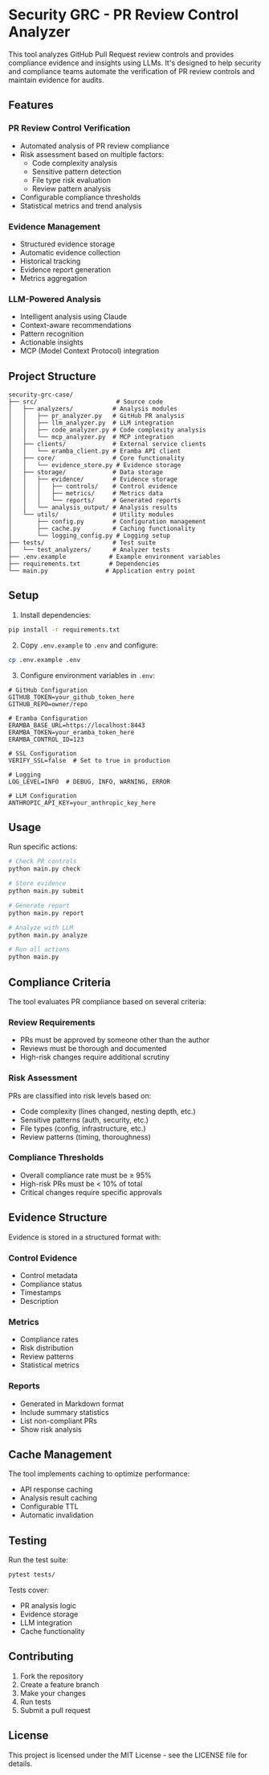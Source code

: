 # Security GRC - PR Review Control Analyzer

This tool analyzes GitHub Pull Request review controls and provides compliance evidence and insights using LLMs. It's designed to help security and compliance teams automate the verification of PR review controls and maintain evidence for audits.

## Features

### PR Review Control Verification
- Automated analysis of PR review compliance
- Risk assessment based on multiple factors:
  - Code complexity analysis
  - Sensitive pattern detection
  - File type risk evaluation
  - Review pattern analysis
- Configurable compliance thresholds
- Statistical metrics and trend analysis

### Evidence Management
- Structured evidence storage
- Automatic evidence collection
- Historical tracking
- Evidence report generation
- Metrics aggregation

### LLM-Powered Analysis
- Intelligent analysis using Claude
- Context-aware recommendations
- Pattern recognition
- Actionable insights
- MCP (Model Context Protocol) integration

## Project Structure

```
security-grc-case/
├── src/                      # Source code
│   ├── analyzers/           # Analysis modules
│   │   ├── pr_analyzer.py   # GitHub PR analysis
│   │   ├── llm_analyzer.py  # LLM integration
│   │   ├── code_analyzer.py # Code complexity analysis
│   │   └── mcp_analyzer.py  # MCP integration
│   ├── clients/             # External service clients
│   │   └── eramba_client.py # Eramba API client
│   ├── core/                # Core functionality
│   │   └── evidence_store.py # Evidence storage
│   ├── storage/             # Data storage
│   │   ├── evidence/        # Evidence storage
│   │   │   ├── controls/    # Control evidence
│   │   │   ├── metrics/     # Metrics data
│   │   │   └── reports/     # Generated reports
│   │   └── analysis_output/ # Analysis results
│   └── utils/               # Utility modules
│       ├── config.py        # Configuration management
│       ├── cache.py         # Caching functionality
│       └── logging_config.py # Logging setup
├── tests/                   # Test suite
│   └── test_analyzers/      # Analyzer tests
├── .env.example            # Example environment variables
├── requirements.txt        # Dependencies
└── main.py                # Application entry point
```

## Setup

1. Install dependencies:
```bash
pip install -r requirements.txt
```

2. Copy `.env.example` to `.env` and configure:
```bash
cp .env.example .env
```

3. Configure environment variables in `.env`:
```env
# GitHub Configuration
GITHUB_TOKEN=your_github_token_here
GITHUB_REPO=owner/repo

# Eramba Configuration
ERAMBA_BASE_URL=https://localhost:8443
ERAMBA_TOKEN=your_eramba_token_here
ERAMBA_CONTROL_ID=123

# SSL Configuration
VERIFY_SSL=false  # Set to true in production

# Logging
LOG_LEVEL=INFO  # DEBUG, INFO, WARNING, ERROR

# LLM Configuration
ANTHROPIC_API_KEY=your_anthropic_key_here
```

## Usage

Run specific actions:
```bash
# Check PR controls
python main.py check

# Store evidence
python main.py submit

# Generate report
python main.py report

# Analyze with LLM
python main.py analyze

# Run all actions
python main.py
```

## Compliance Criteria

The tool evaluates PR compliance based on several criteria:

### Review Requirements
- PRs must be approved by someone other than the author
- Reviews must be thorough and documented
- High-risk changes require additional scrutiny

### Risk Assessment
PRs are classified into risk levels based on:
- Code complexity (lines changed, nesting depth, etc.)
- Sensitive patterns (auth, security, etc.)
- File types (config, infrastructure, etc.)
- Review patterns (timing, thoroughness)

### Compliance Thresholds
- Overall compliance rate must be ≥ 95%
- High-risk PRs must be < 10% of total
- Critical changes require specific approvals

## Evidence Structure

Evidence is stored in a structured format with:

### Control Evidence
- Control metadata
- Compliance status
- Timestamps
- Description

### Metrics
- Compliance rates
- Risk distribution
- Review patterns
- Statistical metrics

### Reports
- Generated in Markdown format
- Include summary statistics
- List non-compliant PRs
- Show risk analysis

## Cache Management

The tool implements caching to optimize performance:

- API response caching
- Analysis result caching
- Configurable TTL
- Automatic invalidation

## Testing

Run the test suite:
```bash
pytest tests/
```

Tests cover:
- PR analysis logic
- Evidence storage
- LLM integration
- Cache functionality

## Contributing

1. Fork the repository
2. Create a feature branch
3. Make your changes
4. Run tests
5. Submit a pull request

## License

This project is licensed under the MIT License - see the LICENSE file for details.
